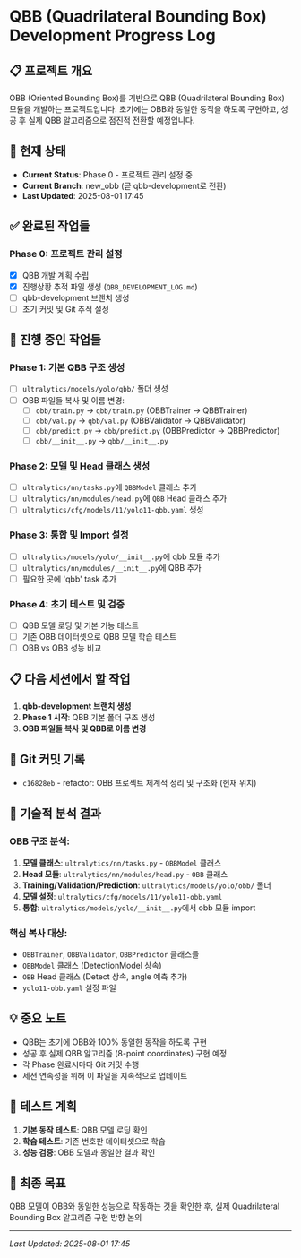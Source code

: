 # QBB (Quadrilateral Bounding Box) Development Progress Log

## 📋 프로젝트 개요
OBB (Oriented Bounding Box)를 기반으로 QBB (Quadrilateral Bounding Box) 모듈을 개발하는 프로젝트입니다. 
초기에는 OBB와 동일한 동작을 하도록 구현하고, 성공 후 실제 QBB 알고리즘으로 점진적 전환할 예정입니다.

## 🎯 현재 상태
- **Current Status**: Phase 0 - 프로젝트 관리 설정 중
- **Current Branch**: new_obb (곧 qbb-development로 전환)
- **Last Updated**: 2025-08-01 17:45

## ✅ 완료된 작업들

### Phase 0: 프로젝트 관리 설정
- [x] QBB 개발 계획 수립
- [x] 진행상황 추적 파일 생성 (`QBB_DEVELOPMENT_LOG.md`)
- [ ] qbb-development 브랜치 생성
- [ ] 초기 커밋 및 Git 추적 설정

## 🔄 진행 중인 작업들

### Phase 1: 기본 QBB 구조 생성
- [ ] `ultralytics/models/yolo/qbb/` 폴더 생성
- [ ] OBB 파일들 복사 및 이름 변경:
  - [ ] `obb/train.py` → `qbb/train.py` (OBBTrainer → QBBTrainer)
  - [ ] `obb/val.py` → `qbb/val.py` (OBBValidator → QBBValidator)  
  - [ ] `obb/predict.py` → `qbb/predict.py` (OBBPredictor → QBBPredictor)
  - [ ] `obb/__init__.py` → `qbb/__init__.py`

### Phase 2: 모델 및 Head 클래스 생성
- [ ] `ultralytics/nn/tasks.py`에 `QBBModel` 클래스 추가
- [ ] `ultralytics/nn/modules/head.py`에 `QBB` Head 클래스 추가
- [ ] `ultralytics/cfg/models/11/yolo11-qbb.yaml` 생성

### Phase 3: 통합 및 Import 설정
- [ ] `ultralytics/models/yolo/__init__.py`에 qbb 모듈 추가
- [ ] `ultralytics/nn/modules/__init__.py`에 QBB 추가  
- [ ] 필요한 곳에 'qbb' task 추가

### Phase 4: 초기 테스트 및 검증
- [ ] QBB 모델 로딩 및 기본 기능 테스트
- [ ] 기존 OBB 데이터셋으로 QBB 모델 학습 테스트
- [ ] OBB vs QBB 성능 비교

## 📋 다음 세션에서 할 작업
1. **qbb-development 브랜치 생성**
2. **Phase 1 시작**: QBB 기본 폴더 구조 생성
3. **OBB 파일들 복사 및 QBB로 이름 변경**

## 🚀 Git 커밋 기록
- `c16828eb` - refactor: OBB 프로젝트 체계적 정리 및 구조화 (현재 위치)

## 🔧 기술적 분석 결과

### OBB 구조 분석:
1. **모델 클래스**: `ultralytics/nn/tasks.py` - `OBBModel` 클래스
2. **Head 모듈**: `ultralytics/nn/modules/head.py` - `OBB` 클래스  
3. **Training/Validation/Prediction**: `ultralytics/models/yolo/obb/` 폴더
4. **모델 설정**: `ultralytics/cfg/models/11/yolo11-obb.yaml`
5. **통합**: `ultralytics/models/yolo/__init__.py`에서 obb 모듈 import

### 핵심 복사 대상:
- `OBBTrainer`, `OBBValidator`, `OBBPredictor` 클래스들
- `OBBModel` 클래스 (DetectionModel 상속)
- `OBB` Head 클래스 (Detect 상속, angle 예측 추가)
- `yolo11-obb.yaml` 설정 파일

## 💡 중요 노트
- QBB는 초기에 OBB와 100% 동일한 동작을 하도록 구현
- 성공 후 실제 QBB 알고리즘 (8-point coordinates) 구현 예정
- 각 Phase 완료시마다 Git 커밋 수행
- 세션 연속성을 위해 이 파일을 지속적으로 업데이트

## 🧪 테스트 계획
1. **기본 동작 테스트**: QBB 모델 로딩 확인
2. **학습 테스트**: 기존 번호판 데이터셋으로 학습
3. **성능 검증**: OBB 모델과 동일한 결과 확인

## 🎯 최종 목표
QBB 모델이 OBB와 동일한 성능으로 작동하는 것을 확인한 후, 
실제 Quadrilateral Bounding Box 알고리즘 구현 방향 논의

---
*Last Updated: 2025-08-01 17:45*